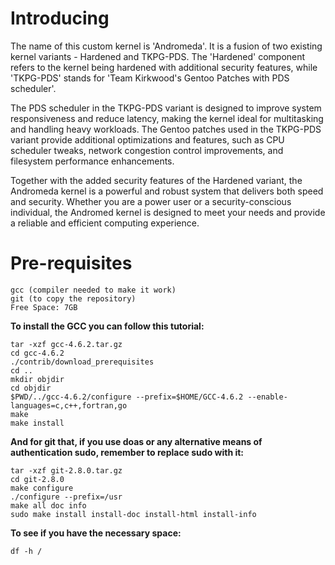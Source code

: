 # **Introducing**
The name of this custom kernel is 'Andromeda'. It is a fusion of two existing kernel variants - Hardened and TKPG-PDS. The 'Hardened' component refers to the kernel being hardened with additional security features, while 'TKPG-PDS' stands for 'Team Kirkwood's Gentoo Patches with PDS scheduler'.

The PDS scheduler in the TKPG-PDS variant is designed to improve system responsiveness and reduce latency, making the kernel ideal for multitasking and handling heavy workloads. The Gentoo patches used in the TKPG-PDS variant provide additional optimizations and features, such as CPU scheduler tweaks, network congestion control improvements, and filesystem performance enhancements.

Together with the added security features of the Hardened variant, the Andromeda kernel is a powerful and robust system that delivers both speed and security. Whether you are a power user or a security-conscious individual, the Andromed kernel is designed to meet your needs and provide a reliable and efficient computing experience.
# **Pre-requisites**
```
gcc (compiler needed to make it work)
git (to copy the repository)
Free Space: 7GB
```
**To install the GCC you can follow this tutorial:**
```
tar -xzf gcc-4.6.2.tar.gz
cd gcc-4.6.2
./contrib/download_prerequisites
cd ..
mkdir objdir
cd objdir
$PWD/../gcc-4.6.2/configure --prefix=$HOME/GCC-4.6.2 --enable-languages=c,c++,fortran,go
make
make install
```
**And for git that, if you use doas or any alternative means of authentication sudo, remember to replace sudo with it:**
```
tar -xzf git-2.8.0.tar.gz
cd git-2.8.0
make configure
./configure --prefix=/usr
make all doc info
sudo make install install-doc install-html install-info
```
**To see if you have the necessary space:**
```
df -h /
```
